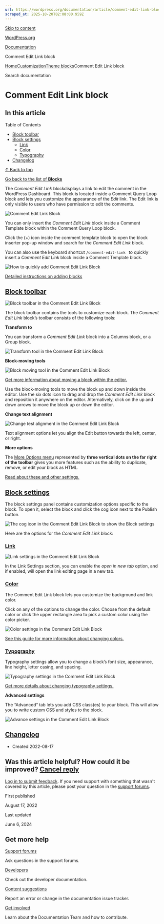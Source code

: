 ```yaml
---
url: https://wordpress.org/documentation/article/comment-edit-link-block
scraped_at: 2025-10-20T02:08:00.959Z
---
```


[Skip to content](https://wordpress.org/documentation/article/comment-edit-link-block/#wp--skip-link--target)

[WordPress.org](https://wordpress.org/)

[Documentation](https://wordpress.org/documentation)

Comment Edit Link block

[Home](https://wordpress.org/documentation)[Customization](https://wordpress.org/documentation/customization/)[Theme blocks](https://wordpress.org/documentation/category/theme-blocks/)Comment Edit Link block

Search documentation

# Comment Edit Link block

## In this article

Table of Contents

- [Block toolbar](https://wordpress.org/documentation/article/comment-edit-link-block/#block-toolbar)
- [Block settings](https://wordpress.org/documentation/article/comment-edit-link-block/#block-settings)
  - [Link](https://wordpress.org/documentation/article/comment-edit-link-block/#link)
  - [Color](https://wordpress.org/documentation/article/comment-edit-link-block/#color)
  - [Typography](https://wordpress.org/documentation/article/comment-edit-link-block/#typography)
- [Changelog](https://wordpress.org/documentation/article/comment-edit-link-block/#changelog)

[↑ Back to top](https://wordpress.org/documentation/article/comment-edit-link-block/#wp--skip-link--target)

[Go back to the list of **Blocks**](https://wordpress.org/documentation/article/blocks/)

The _Comment Edit Link_ blockdisplays a link to edit the comment in the WordPress Dashboard. This block is located inside a Comment Query Loop block and lets you customize the appearance of the _Edit_ link. The Edit link is only visible to users who have permission to edit the comments.

![Comment Edit Link Block](https://lh4.googleusercontent.com/Etn_Cdnm_ZqltESNqnhwzEgs2ciR4963Z2Z_mGsAMJ3gBIgHziRpaFGz50hp1YND2012SWa2esensjMgu8WbmHfi-DQUo1h7zEjIFmV9ueOirM_xYaXZU-wS1rbILCyaD4KNky87uTo42U7hxhYlAvM)

You can only insert the _Comment Edit Link_ block inside a Comment Template block within the Comment Query Loop block.

Click the (+) icon inside the comment template block to open the block inserter pop-up window and search for the _Comment Edit Link_ block.

You can also use the keyboard shortcut `/comment-edit-link ` to quickly insert a _Comment Edit Link_ block inside a Comment Template block.

![How to quickly add Comment Edit Link Block](https://lh4.googleusercontent.com/9i0Qm7O0PH2pmIspNc1-riYInA2dIYY2FXUX-g3lzahToaO58fkcbg4Q-7RTvYJrd_GpEDuRYW4aaHr-8oThNBRYPiQa4RU0JjPPJVbpvHtuZjMFiEJEi949XcJ-lvsjW3Jr6IknbY7Ayew6bkmq8H4)

[Detailed instructions on adding blocks](https://wordpress.org/documentation/article/adding-a-new-block/)

## [Block toolbar](https://wordpress.org/documentation/article/comment-edit-link-block/\#block-toolbar)

![Block toolbar in the Comment Edit Link Block](https://lh6.googleusercontent.com/JiTw2U4ihM-oYWUCzSmRGAnXORmMeJrJPOoAQigl-AIyKRAXZgZFq7WbW9IcdFn7-8BaYo4aQ_7poTIhBT6vuThuHbkJjKZU_MivwTdp70roKQeaHYfGmkf1sn7mXn_tHhm-90YKyPbJsd0qSWj_Xes)

The block toolbar contains the tools to customize each block. The _Comment Edit Link_ block’s toolbar consists of the following tools:

**Transform to**

You can transform a _Comment Edit Link_ block into a Columns block, or a Group block.

![Transform tool in the Comment Edit Link Block](https://lh5.googleusercontent.com/_S0k29y0Jml0J0lbegtBGx1O592x8hz4zviRDnip27li6j3ZwLfPZSFPPUmevdME8FPA4iHnsr9M1VOYRJltB1TKvPyNhXJR0dOQntUkB7HHroYTKllUV_XL3BbSs2xXS5ejfnkm3jafqGXph7AtTI4)

**Block-moving tools**

![Block moving tool in the Comment Edit Link Block](https://lh6.googleusercontent.com/2INT3sQI5ucaBnGfcka60CaNHv_9E_XB83tSE8QOgI0rNpuh1evCA_o5f9Ys2_zWso4O8mxH7bxoHOxZ68wbq3QIO1XE1AXKlcqrhGIRbsfTNUvGWHAem8APjeTSg5OrKD5Xum7qETw7o4-zTY-lrdM)

[Get more information about moving a block within the editor.](https://wordpress.org/documentation/article/moving-blocks/)

Use the block-moving tools to move the block up and down inside the editor. Use the six dots icon to drag and drop the _Comment Edit Link_ block and reposition it anywhere on the editor. Alternatively, click on the up and down arrows to move the block up or down the editor.

**Change text alignment**

![Change test alignment in the Comment Edit Link Block](https://lh5.googleusercontent.com/vU6R-1ERLgGvB6ge4VWxviFFxUTNz5z2STAVfNU4WreWxLTg1Shvoqwr8t8NkBcv-ksDTgNJLOoHpYV9SDpzN2bEPGY9RKm23gC6v1JNJh7uhW43YnOpna3PWo1bIpcgeliG8nTIJfZCJwKz6bH0Jqw)

Text alignment options let you align the Edit button towards the left, center, or right.

**More options**

The [More Options menu](https://wordpress.org/documentation/article/more-options) represented by **three vertical dots on the far right of the toolbar** gives you more features such as the ability to duplicate, remove, or edit your block as HTML.

[Read about these and other settings.](https://wordpress.org/documentation/article/more-options/)

## [Block settings](https://wordpress.org/documentation/article/comment-edit-link-block/\#block-settings)

The block settings panel contains customization options specific to the block. To open it, select the block and click the cog icon next to the Publish button.

![The cog icon in the Comment Edit Link Block to show the Block settings](https://lh4.googleusercontent.com/sSMTBA3_o6Epdt04MxDbEhH6GGCry5XMczTjrk2d9c6_SS1YTfC6koOgjIrrRCWI4iFMVHeJcfFOo5FZNAECdYqu-WEQBLwr2Fmv8XM9eWQx1p9YokxXhpaZ-M_PLqvut4NIRiUBemVmyvbkn1S9wWk)

Here are the options for the _Comment Edit Link_ block:

### [Link](https://wordpress.org/documentation/article/comment-edit-link-block/\#link)

![Link settings in the Comment Edit Link Block](https://lh5.googleusercontent.com/GB8DUreZ0U2QeMREMvH5Ie35YD8p-Pbfiscm1WsSum-lNd2do0PSS8tqgtgrt3bx1tgl9QOUwtsVMQ9TRC6UfHLf4Gqi1dOwnlSjnRoPpTwQ9mvDVsYphVxhlODyYk29rZ8Gd-jYzqwmPI7y8Mifi_c)

In the Link Settings section, you can enable the _open in new tab_ option, and if enabled, will open the link editing page in a new tab.

### [Color](https://wordpress.org/documentation/article/comment-edit-link-block/\#color)

The Comment Edit Link block lets you customize the background and link color.

Click on any of the options to change the color. Choose from the default color or click the upper rectangle area to pick a custom color using the color picker.

![Color settings in the Comment Edit Link Block](https://lh5.googleusercontent.com/GtRXsjbMRTO6BdBGAYKtqsbJgLkAbODDg_H3eb4gYti7xUADJo-5QNE2eyMuZEH3tOtv8haERkT7C-r0HKFtOQ2IuoOjq2QMuk-lNozU6CT5z-NaVqRFD_FdDhIqxd3mTKSoQF7fcfVU5dF4fa5Mo5o)

[See this guide for more information about changing colors.](https://wordpress.org/documentation/article/colors-settings-overview/)

### [Typography](https://wordpress.org/documentation/article/comment-edit-link-block/\#typography)

Typography settings allow you to change a block’s font size, appearance, line height, letter casing, and spacing.

![Typography settings in the Comment Edit Link Block](https://lh5.googleusercontent.com/4CtOEYvzro1vUIM76cwJ4HrVVbso67QPopgXC1pmfcWy3FLOI8jOHufiY_0QHzOvBFh_0CTSe7MRmXwdYo9Jwrr6l5uonKsbLVIlFHVq6_VI3golex0N7vIzUrnW1pXCWVM9CsAdzaC3gfSF2h5Udcw)

[Get more details about changing typography settings.](https://wordpress.org/documentation/article/typography-settings-overview/)

**Advanced settings**

The “Advanced” tab lets you add CSS class(es) to your block. This will allow you to write custom CSS and styles to the block.

![Advance settings in the Comment Edit Link Block](https://lh4.googleusercontent.com/Jr-mF6xUU5zInmiQUD9AbqdU21aZK5xSbxLbw72MlqkHhYZxs8MR54v_ihX9q6mWDXBC1uBEybi7CvOUWI0DdmLDqfNE0vaMVQVpeyGdrk1rf-knIf7i3G4hb2Ov_X7TWQ70rksIoncXm6y5dFL4vE8)

## [Changelog](https://wordpress.org/documentation/article/comment-edit-link-block/\#changelog)

- Created 2022-08-17

## Was this article helpful? How could it be improved? [Cancel reply](https://wordpress.org/documentation/article/comment-edit-link-block/\#respond)

[Log in to submit feedback](https://login.wordpress.org/?redirect_to=https%3A%2F%2Fwordpress.org%2Fdocumentation%2Farticle%2Fcomment-edit-link-block%2F&locale=en_US). If you need support with something that wasn't covered by this article, please post your question in the [support forums](https://wordpress.org/support/forums/).

First published

August 17, 2022

Last updated

June 6, 2024

## Get more help

[Support forums](https://wordpress.org/support/forums/)

Ask questions in the support forums.

[Developers](https://developer.wordpress.org/)

Check out the developer documentation.

[Content suggestions](https://github.com/WordPress/Documentation-Issue-Tracker/issues)

Report an error or change in the documentation issue tracker.

[Get involved](https://make.wordpress.org/docs/)

Learn about the Documentation Team and how to contribute.